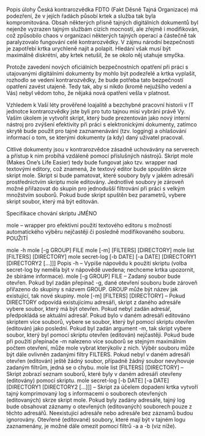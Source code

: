 Popis úlohy
Česká kontrarozvědka FDTO (Fakt Děsně Tajná Organizace) má podezření, že v jejích řadách působí krtek a služba tak byla kompromitována. Obsah některých přísně tajných digitálních dokumentů byl nejenže vyzrazen tajným službám cizích mocností, ale zřejmě i modifikován, což způsobilo chaos v organizaci některých tajných operací a částečně tak paralyzovalo fungování celé kontrarozvědky. V zájmu národní bezpečnosti je zapotřebí krtka urychleně najít a polapit. Hledání však musí být maximálně diskrétní, aby krtek netušil, že se okolo něj utahuje smyčka.

Protože zavedení nových oficiálních bezpečnostních opatření při práci s utajovanými digitálními dokumenty by mohlo být podezřelé a krtka vyplašit, rozhodlo se vedení kontrarozvědky, že bude potřeba tato bezpečností opatření zavést utajeně. Tedy tak, aby si nikdo (kromě nejužšího vedení a Vás) nebyl vědom toho, že nějaká nová opatření vešla v platnost.

Vzhledem k Vaší léty prověřené loajalitě a bezchybné pracovní historii v IT jednotce kontrarozvědky jste byli pro tuto tajnou misi vybráni právě Vy. Vaším úkolem je vytvořit skript, který bude prezentován jako nový interní nástroj pro zvýšení efektivity při práci s elektronickými dokumenty, zatímco skrytě bude použit pro tajné zaznamenávání (tzv. logging) a ohlašování informací o tom, se kterými dokumenty (a kdy) daný uživatel pracoval.

Citlivé dokumenty jsou v kontrarozvědce zásadně uchovávány na serverech a přístup k nim probíhá vzdáleně pomocí příslušných nástrojů. Skript mole (Makes One’s Life Easier) tedy bude fungovat jako tzv. wrapper nad textovými editory, což znamená, že textový editor bude spouštěn skrze skript mole. Skript si bude pamatovat, které soubory byly v jakém adresáři prostřednictvím skriptu mole editovány. Jednotlivé soubory je zároveň možné přiřazovat do skupin pro jednodušší filtrování při práci s velkým množstvím souborů. Pokud bude skript spuštěn bez parametrů, vybere skript soubor, který má být editován.

Specifikace chování skriptu
JMÉNO

mole – wrapper pro efektivní použití textového editoru s možností automatického výběru nejčastěji či posledně modifikovaného souboru.
POUŽITÍ

mole -h
mole [-g GROUP] FILE
mole [-m] [FILTERS] [DIRECTORY]
mole list [FILTERS] [DIRECTORY]
mole secret-log [-b DATE] [-a DATE] [DIRECTORY1 [DIRECTORY2 [...]]]
Popis
-h – Vypíše nápovědu k použití skriptu (volba secret-log by neměla být v nápovědě uvedena; nechceme krtka upozornit, že sbíráme informace).
mole [-g GROUP] FILE – Zadaný soubor bude otevřen.
Pokud byl zadán přepínač -g, dané otevření souboru bude zároveň přiřazeno do skupiny s názvem GROUP. GROUP může být název jak existující, tak nové skupiny.
mole [-m] [FILTERS] [DIRECTORY] – Pokud DIRECTORY odpovídá existujícímu adresáři, skript z daného adresáře vybere soubor, který má být otevřen.
Pokud nebyl zadán adresář, předpokládá se aktuální adresář.
Pokud bylo v daném adresáři editováno skriptem více souborů, vybere se soubor, který byl pomocí skriptu otevřen (editován) jako poslední.
Pokud byl zadán argument -m, tak skript vybere soubor, který byl pomocí skriptu otevřen (editován) nejčastěji.
Pokud bude při použití přepínače -m nalezeno více souborů se stejným maximálním počtem otevření, může mole vybrat kterýkoliv z nich.
Výběr souboru může být dále ovlivněn zadanými filtry FILTERS.
Pokud nebyl v daném adresáři otevřen (editován) ještě žádný soubor, případně žádný soubor nevyhovuje zadaným filtrům, jedná se o chybu.
mole list [FILTERS] [DIRECTORY] – Skript zobrazí seznam souborů, které byly v daném adresáři otevřeny (editovány) pomocí skriptu.
mole secret-log [-b DATE] [-a DATE] [DIRECTORY1 [DIRECTORY2 [...]]] – Skript za účelem dopadení krtka vytvoří tajný komprimovaný log s informacemi o souborech otevřených (editovaných) skrze skript mole.
Pokud byly zadány adresáře, tajný log bude obsahovat záznamy o otevřených (editovaných) souborech pouze z těchto adresářů. Neexistující adresáře nebo adresáře bez záznamů budou ignorovány.
Otevřené (editované) soubory, které mají být v tajném logu zaznamenány, je možné dále omezit pomocí filtrů -a a -b (viz níže).
